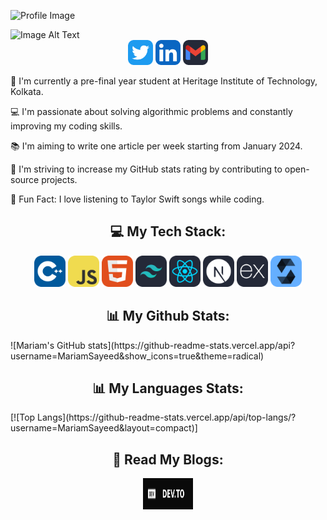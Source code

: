 ![Profile Image](image-source)

<img alt="Image Alt Text" src="HELLO WORLD.gif" width="1000" height="500"/>

<div align="center">
<a href="https://twitter.com/MariamSayeed3"><img src="assets/Twitter.svg" alt="Twitter" width="40" height="40"/></a>
<a href="https://www.linkedin.com/in/mariam-sayeed/"><img src="assets/LinkedIn.svg" alt="LinkedIn" width="40" height="40"/></a>
<a href="mailto:mariambintsayeed@gmail.com"><img src="assets/Gmail-Dark.svg" alt="Gmail" width="40" height="40"/></a>
</div>


👋 I'm currently a pre-final year student at Heritage Institute of Technology, Kolkata. 

💻 I'm passionate about solving algorithmic problems and constantly improving my coding skills.

📚 I'm aiming to write one article per week starting from January 2024.

🚀 I'm striving to increase my GitHub stats rating by contributing to open-source projects.

🎵 Fun Fact: I love listening to Taylor Swift songs while coding. 

<h2 align="center">💻 My Tech Stack:</h2>

<div align="center">
<img src="assets/CPP.svg" alt="C++" width="50" height="50"/> <img src="assets/JavaScript.svg" alt="javascript" width="50" height="50"/> <img src="assets/HTML.svg" alt="html" width="50" height="50"/> <img src="assets/TailwindCSS-Dark.svg" alt="CSS" width="50" height="50"/> <img src="assets/React-Dark.svg" alt="reactjs" width="50" height="50"/> <img src="assets/NextJS-Dark.svg" alt="nextjs" width="50" height="50"/> <img src="assets/ExpressJS-Dark.svg" alt="express" width="50" height="50"/> <img src="assets/Solidity.svg" alt="solidity" width="50" height="50"/>
</div>

<h2 align="center"> 📊 My Github Stats:</h2>
![Mariam's GitHub stats](https://github-readme-stats.vercel.app/api?username=MariamSayeed&show_icons=true&theme=radical)

<h2 align="center"> 📊 My Languages Stats:</h2>
[![Top Langs](https://github-readme-stats.vercel.app/api/top-langs/?username=MariamSayeed&layout=compact)]


<h2 align="center">📖 Read My Blogs:</h2>

<div align="center">
<a href="https://dev.to/mariam1760"><img src="assets/dev.svg" alt="dev.to" width="80" height="50"/></a>
</div>